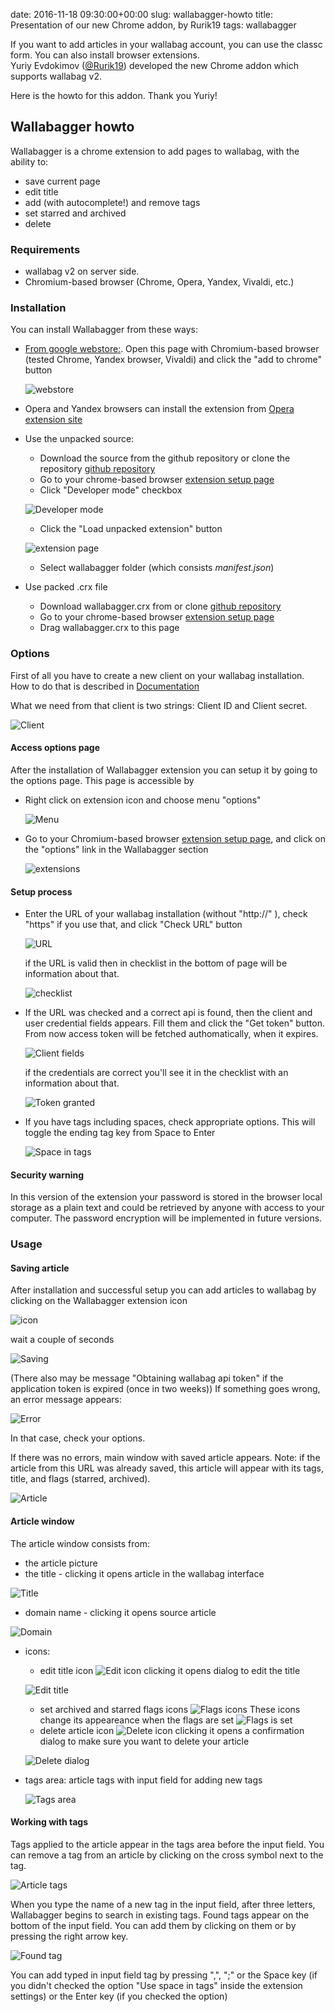 date: 2016-11-18 09:30:00+00:00
slug: wallabagger-howto
title: Presentation of our new Chrome addon, by Rurik19
tags: wallabagger

If you want to add articles in your wallabag account, you can use the classc form. You can also install browser extensions.  
Yuriy Evdokimov ([@Rurik19](https://github.com/Rurik19)) developed the new Chrome addon which supports wallabag v2.

Here is the howto for this addon. Thank you Yuriy! 

## Wallabagger howto

Wallabagger is a chrome extension to add pages to wallabag, with the ability to:

- save current page
- edit title
- add (with autocomplete!) and remove tags
- set starred and archived
- delete

### Requirements

- wallabag v2 on server side.
- Chromium-based browser (Chrome, Opera, Yandex, Vivaldi, etc.)

### Installation

You can install Wallabagger from these ways:

- [From google webstore:](https://chrome.google.com/webstore/detail/wallabagger/gbmgphmejlcoihgedabhgjdkcahacjlj). Open this page with Chromium-based browser (tested Chrome, Yandex browser, Vivaldi) and click the "add to chrome" button

  ![webstore](/images/wallabagger/inst-webstore.png)

- Opera and Yandex browsers can install the extension from [Opera extension site](https://addons.opera.com/ru/extensions/details/wallabagger/)

- Use the unpacked source:
  - Download the source from the github repository or clone the repository [github repository](https://github.com/rurik19/wallabagger)
  - Go to your chrome-based browser [extension setup page](chrome://extensions)
  - Click "Developer mode" checkbox

  ![Developer mode](/images/wallabagger/inst-developermode.png)

  - Click the "Load unpacked extension" button

  ![extension page](/images/wallabagger/inst-extensionbutton.png)

  - Select wallabagger folder (which consists *manifest.json*)

- Use packed .crx file
  - Download wallabagger.crx from or clone [github repository](https://github.com/rurik19/wallabagger)
  - Go to your chrome-based browser [extension setup page](chrome://extensions)
  - Drag wallabagger.crx to this page


### Options

First of all you have to create a new client on your wallabag installation. How to do that is described in [Documentation](http://doc.wallabag.org/en/master/developer/api.html#creating-a-new-api-client)

What we need from that client is two strings: Client ID and Client secret.

   ![Client](/images/wallabagger/opt-client.png)

#### Access options page

After the installation of Wallabagger extension you can setup it by going to the options page. This page is accessible by

- Right click on extension icon and choose menu "options"

   ![Menu](/images/wallabagger/opt-menu.png)

- Go to your Chromium-based browser [extension setup page](chrome://extensions), and click on the "options" link in the Wallabagger section

   ![extensions](/images/wallabagger/opt-ext-optlink.png)

#### Setup process

- Enter the URL of your wallabag installation (without "http://" ), check "https" if you use that, and click "Check URL" button

   ![URL](/images/wallabagger/opt-url.png)

   if the URL is valid then in checklist in the bottom of page will be information about that.

   ![checklist](/images/wallabagger/opt-checklist.png)

- If the URL was checked and a correct api is found, then the client and user credential fields appears. Fill them and click the "Get token" button. From now access token will be fetched authomatically, when it expires.

   ![Client fields](/images/wallabagger/opt-clientfields.png)

    if the credentials are correct you'll see it in the checklist with an information about that.

   ![Token granted](/images/wallabagger/opt-granted.png)

- If you have tags including spaces, check appropriate options. This will toggle the ending tag key from Space to Enter

   ![Space in tags](/images/wallabagger/opt-spaceintags.png)

#### Security warning

In this version of the extension your password is stored in the browser local storage as a plain text and could be retrieved by anyone with access to your computer. The password encryption will be implemented in future versions.


### Usage

#### Saving article

After installation and successful setup you can add articles to wallabag by clicking on the Wallabagger extension icon


   ![icon](/images/wallabagger/use-icon.png)

wait a couple of seconds

   ![Saving](/images/wallabagger/use-saving.png)

(There also may be message "Obtaining wallabag api token" if the application token is expired (once in two weeks))
If something goes wrong, an error message appears:

   ![Error](/images/wallabagger/use-error.png)

In that case, check your options.

If there was no errors, main window with saved article appears. Note: if the article from this URL was already saved, this article will appear with its tags, title, and flags (starred, archived).

![Article](/images/wallabagger/use-article.png)

#### Article window

The article window consists from:

- the article picture
- the title - clicking it opens article in the wallabag interface

![Title](/images/wallabagger/use-title.png)

- domain name - clicking it opens source article

![Domain](/images/wallabagger/use-domain.png)

- icons:
  - edit title icon ![Edit icon](images/use-editicon.png) clicking it opens dialog to edit the title

   ![Edit title](/images/wallabagger/use-edittitle.png)

  - set archived and starred flags icons ![Flags icons](/images/Wallabagger/use-flagsicons.png) These icons change its appeareance when the flags are set ![Flags is set](/images/wallabagger/use-flagsset.png)
  - delete article icon ![Delete icon](/images/wallabagger/use-deleteicon.png) clicking it opens a confirmation dialog  to make sure you want to delete your article

   ![Delete dialog](/images/wallabagger/use-deletedialog.png)

- tags area: article tags with input field for adding new tags

   ![Tags area](/images/wallabagger/use-tagsarea.png)

#### Working with tags

Tags applied to the article appear in the tags area before the input field. You can remove a tag from an article by clicking on the cross symbol next to the tag.

   ![Article tags](/images/wallabagger/use-articletags.png)

When you type the name of a new tag in the input field, after three letters, Wallabagger begins to search in existing tags. Found tags appear on the bottom of the input field. You can add them by clicking on them or by pressing the right arrow key.

   ![Found tag](/images/wallabagger/use-foundtag.png)

You can add typed in input field tag by pressing ",", ";" or the Space key (if you didn't checked the option "Use space in tags" inside the extension settings) or the Enter key (if you checked the option)
